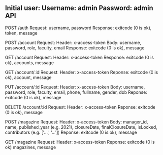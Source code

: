 Initial user:
Username: admin
Password: admin
API
-----
POST /auth
  Request: username, password
  Response: exitcode (0 is ok), token, message

POST /account
  Request:
    Header: x-access-token
    Body: username, password, role, faculty, email
  Response: exitcode (0 is ok), message

GET /account
  Request:
    Header: x-access-token
  Response: exitcode (0 is ok), accounts, message

GET /account/:id
  Request:
    Header: x-access-token
  Reponse: exitcode (0 is ok), account, message

PUT /account/:id
  Request:
    Header: x-access-token
    Body: username, password, role, faculty, email, phone, fullname, gender, dob
  Reponse: exitcode (0 is ok), message

DELETE /account/:id
  Request:
    Header: x-access-token
  Reponse: exitcode (0 is ok), message

POST /magazine
  Request:
    Header: x-access-token
    Body: manager_id, name, published_year (e.g. 2021), closureDate, finalClosureDate, isLocked, contributors (e.g. ['...', '...'])
  Reponse: exitcode (0 is ok), message

GET /magazine
  Request:
    Header: x-access-token
  Reponse: exitcode (0 is ok) magazines, message